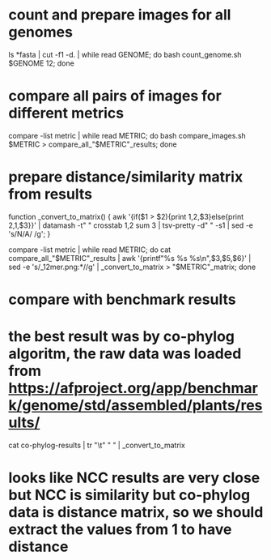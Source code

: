 # count and prepare images for all genomes
ls *fasta | cut -f1 -d. | while read GENOME; do bash count_genome.sh $GENOME 12; done

# compare all pairs of images for different metrics
compare -list metric | while read METRIC; do bash compare_images.sh $METRIC > compare_all_"$METRIC"_results; done

# prepare distance/similarity matrix from results
function _convert_to_matrix() { awk  '{if($1 > $2){print $1,$2,$3}else{print $2,$1,$3}}' | datamash -t" " crosstab 1,2 sum 3 |  tsv-pretty -d" " -s1 | sed -e 's/N\/A/   /g'; }

compare -list metric | while read METRIC; do cat compare_all_"$METRIC"_results | awk '{printf"%s %s %s\n",$3,$5,$6}' |  sed -e 's/_12mer.png:*//g' | _convert_to_matrix > "$METRIC"_matrix; done

# compare with benchmark results
# the best result was by co-phylog algoritm, the raw data was loaded from https://afproject.org/app/benchmark/genome/std/assembled/plants/results/

cat co-phylog-results | tr "\t" " " | _convert_to_matrix

# looks like NCC results are very close but NCC is similarity but co-phylog data is distance matrix, so we should extract the values from 1 to have distance


